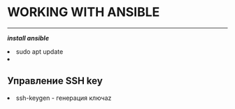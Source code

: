 # WORKING WITH ANSIBLE
___
***install ansible***

<li> sudo apt update<li> </li>
 

## Управление SSH key 
<li>ssh-keygen - генерация ключаz